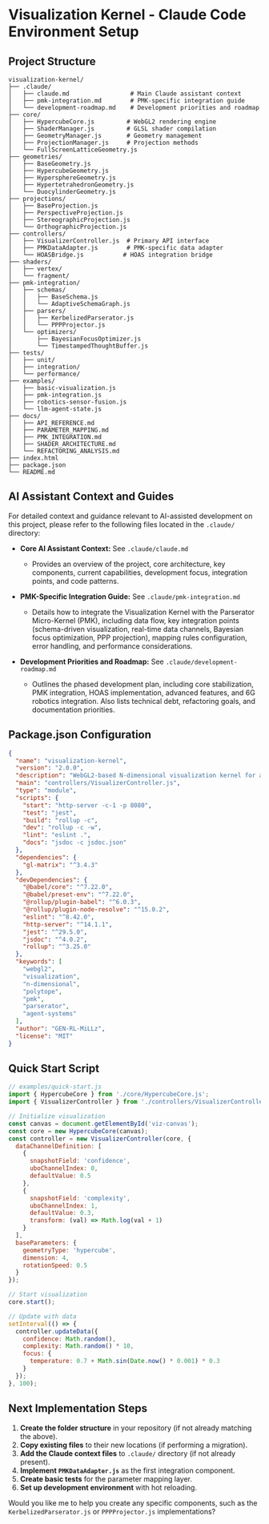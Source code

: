 # Visualization Kernel - Claude Code Environment Setup

## Project Structure

```
visualization-kernel/
├── .claude/
│   ├── claude.md                 # Main Claude assistant context
│   ├── pmk-integration.md        # PMK-specific integration guide
│   └── development-roadmap.md    # Development priorities and roadmap
├── core/
│   ├── HypercubeCore.js         # WebGL2 rendering engine
│   ├── ShaderManager.js         # GLSL shader compilation
│   ├── GeometryManager.js       # Geometry management
│   ├── ProjectionManager.js     # Projection methods
│   └── FullScreenLatticeGeometry.js
├── geometries/
│   ├── BaseGeometry.js
│   ├── HypercubeGeometry.js
│   ├── HypersphereGeometry.js
│   ├── HypertetrahedronGeometry.js
│   └── DuocylinderGeometry.js
├── projections/
│   ├── BaseProjection.js
│   ├── PerspectiveProjection.js
│   ├── StereographicProjection.js
│   └── OrthographicProjection.js
├── controllers/
│   ├── VisualizerController.js  # Primary API interface
│   ├── PMKDataAdapter.js        # PMK-specific data adapter
│   └── HOASBridge.js           # HOAS integration bridge
├── shaders/
│   ├── vertex/
│   └── fragment/
├── pmk-integration/
│   ├── schemas/
│   │   ├── BaseSchema.js
│   │   └── AdaptiveSchemaGraph.js
│   ├── parsers/
│   │   ├── KerbelizedParserator.js
│   │   └── PPPProjector.js
│   └── optimizers/
│       ├── BayesianFocusOptimizer.js
│       └── TimestampedThoughtBuffer.js
├── tests/
│   ├── unit/
│   ├── integration/
│   └── performance/
├── examples/
│   ├── basic-visualization.js
│   ├── pmk-integration.js
│   ├── robotics-sensor-fusion.js
│   └── llm-agent-state.js
├── docs/
│   ├── API_REFERENCE.md
│   ├── PARAMETER_MAPPING.md
│   ├── PMK_INTEGRATION.md
│   ├── SHADER_ARCHITECTURE.md
│   └── REFACTORING_ANALYSIS.md
├── index.html
├── package.json
└── README.md
```

## AI Assistant Context and Guides

For detailed context and guidance relevant to AI-assisted development on this project, please refer to the following files located in the `.claude/` directory:

-   **Core AI Assistant Context:** See `.claude/claude.md`
    *   Provides an overview of the project, core architecture, key components, current capabilities, development focus, integration points, and code patterns.

-   **PMK-Specific Integration Guide:** See `.claude/pmk-integration.md`
    *   Details how to integrate the Visualization Kernel with the Parserator Micro-Kernel (PMK), including data flow, key integration points (schema-driven visualization, real-time data channels, Bayesian focus optimization, PPP projection), mapping rules configuration, error handling, and performance considerations.

-   **Development Priorities and Roadmap:** See `.claude/development-roadmap.md`
    *   Outlines the phased development plan, including core stabilization, PMK integration, HOAS implementation, advanced features, and 6G robotics integration. Also lists technical debt, refactoring goals, and documentation priorities.

## Package.json Configuration

```json
{
  "name": "visualization-kernel",
  "version": "2.0.0",
  "description": "WebGL2-based N-dimensional visualization kernel for agentic systems",
  "main": "controllers/VisualizerController.js",
  "type": "module",
  "scripts": {
    "start": "http-server -c-1 -p 8080",
    "test": "jest",
    "build": "rollup -c",
    "dev": "rollup -c -w",
    "lint": "eslint .",
    "docs": "jsdoc -c jsdoc.json"
  },
  "dependencies": {
    "gl-matrix": "^3.4.3"
  },
  "devDependencies": {
    "@babel/core": "^7.22.0",
    "@babel/preset-env": "^7.22.0",
    "@rollup/plugin-babel": "^6.0.3",
    "@rollup/plugin-node-resolve": "^15.0.2",
    "eslint": "^8.42.0",
    "http-server": "^14.1.1",
    "jest": "^29.5.0",
    "jsdoc": "^4.0.2",
    "rollup": "^3.25.0"
  },
  "keywords": [
    "webgl2",
    "visualization",
    "n-dimensional",
    "polytope",
    "pmk",
    "parserator",
    "agent-systems"
  ],
  "author": "GEN-RL-MiLLz",
  "license": "MIT"
}
```

## Quick Start Script

```javascript
// examples/quick-start.js
import { HypercubeCore } from './core/HypercubeCore.js';
import { VisualizerController } from './controllers/VisualizerController.js';

// Initialize visualization
const canvas = document.getElementById('viz-canvas');
const core = new HypercubeCore(canvas);
const controller = new VisualizerController(core, {
  dataChannelDefinition: [
    {
      snapshotField: 'confidence',
      uboChannelIndex: 0,
      defaultValue: 0.5
    },
    {
      snapshotField: 'complexity',
      uboChannelIndex: 1,
      defaultValue: 0.3,
      transform: (val) => Math.log(val + 1)
    }
  ],
  baseParameters: {
    geometryType: 'hypercube',
    dimension: 4,
    rotationSpeed: 0.5
  }
});

// Start visualization
core.start();

// Update with data
setInterval(() => {
  controller.updateData({
    confidence: Math.random(),
    complexity: Math.random() * 10,
    focus: {
      temperature: 0.7 + Math.sin(Date.now() * 0.001) * 0.3
    }
  });
}, 100);
```

## Next Implementation Steps

1. **Create the folder structure** in your repository (if not already matching the above).
2. **Copy existing files** to their new locations (if performing a migration).
3. **Add the Claude context files** to `.claude/` directory (if not already present).
4. **Implement `PMKDataAdapter.js`** as the first integration component.
5. **Create basic tests** for the parameter mapping layer.
6. **Set up development environment** with hot reloading.

Would you like me to help you create any specific components, such as the `KerbelizedParserator.js` or `PPPProjector.js` implementations?
